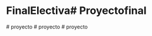 # FinalElectiva#   P r o y e c t o f i n a l  
 #   p r o y e c t o  
 #   p r o y e c t o  
 #   p r o y e c t o  
 